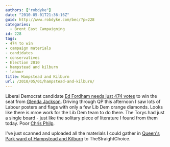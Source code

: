 ```yaml
---
authors: ["robdyke"]
date: "2010-05-01T21:36:16Z"
guid: http://www.robdyke.com/bec/?p=228
categories:
  - Brent East Campaigning
id: 228
tags:
- 474 to win
- campaign materials
- candidates
- conservatives
- Election 2010
- hampstead and kilburn
- labour
title: Hampstead and Kilburn
url: /2010/05/01/hampstead-and-kilburn/
---
```

Liberal Democrat candidate [Ed Fordham needs just 474 votes](http://hampsteadandkilburn.org.uk/) to win the seat from [Glenda Jackson](http://www.glenda-jackson.co.uk/). Driving through QP this afternoon I saw lots of Labour posters and flags with only a few Lib Dem orange diamonds. Looks like there is mroe work for the Lib Dem team to do there. The Torys had just a single board - just like the solitary piece of literature I found from them today. Poor [Chris Philp](http://www.chrisphilp.com/).

I've just scanned and uploaded all the materials I could gather in [Queen's Park ward of Hampstead and Kilburn](http://www.thestraightchoice.org/constituencies/hampstead_and_kilburn/) to TheStraightChoice.

<!--more-->
